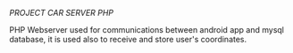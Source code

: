 *PROJECT CAR SERVER PHP*

PHP Webserver used for communications between android app and mysql database, it is used also to receive and store user's coordinates.
